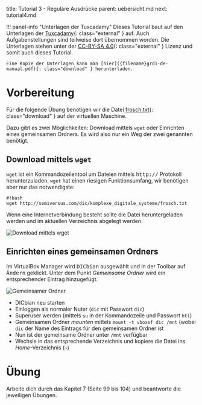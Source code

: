 title: Tutorial 3 - Reguläre Ausdrücke
parent: uebersicht.md
next: tutorial4.md

!!! panel-info "Unterlagen der Tuxcadamy"
    Dieses Tutorial baut auf den Unterlagen der [Tuxcadamy](https://www.tuxcademy.org/){: class="external" } auf. Auch Aufgabenstellungen
    sind teilweise dort übernommen worden. Die Unterlagen stehen unter der [CC-BY-SA 4.0](http://creativecommons.org/licenses/by-sa/4.0/){: class="external" }
    Lizenz und somit auch dieses Tutorial.

    Eine Kopie der Unterlagen kann man [hier]({filename}grd1-de-manual.pdf){: class="download" } herunterladen.

# Vorbereitung

Für die folgende Übung benötigen wir die Datei [frosch.txt]({filename}frosch.txt){: class="download" } auf der virtuellen Maschine.

Dazu gibt es zwei Möglichkeiten: Download mittels `wget` oder Einrichten eines gemeinsamen Ordners. Es wird also nur
ein Weg der zwei genannten benötigt.

## Download mittels `wget`
`wget` ist ein Kommandozeilentool um Dateien mittels <tt>http://</tt> Protokoll herunterzuladen. `wget` hat einen riesigen
Funktionsumfang, wir benötigen aber nur das notwendigste:

    #!bash
    wget http://semiversus.com/dic/komplexe_digitale_systeme/frosch.txt

Wenn eine Internetverbindung besteht sollte die Datei heruntergeladen werden und im aktuellen Verzeichnis abgelegt werden.

![Download mittels wget]({filename}tutorial_wget.png)

## Einrichten eines gemeinsamen Ordners

Im VirtualBox Manager wird <tt>DICbian</tt> ausgewählt und in der Toolbar auf <tt>Ändern</tt> geklickt. Unter dem Punkt
*Gemeinsame Ordner* wird ein entsprechender Eintrag hinzugefügt. 

![Gemeinsamer Ordner]({filename}tutorial_shared_folder.png)

* DICbian neu starten
* Einloggen als normaler Nuter (`dic` mit Passwort `dic`)
* Superuser werden (mittels `su` in der Kommandozeile und Passwort `htl`)
* Gemeinsamen Ordner *mounten* mittels `mount -t vboxsf dic /mnt` (wobei `dic` der Name des Eintrags für den gemeinsamen Ordner ist
* Nun ist der gemeinsame Ordner unter `/mnt` verfügbar
* Wechsle in das entsprechende Verzeichnis und kopiere die Datei ins *Home*-Verzeichnis (`~`)

# Übung

Arbeite dich durch das Kapitel 7 (Seite 99 bis 104) und beantworte die jeweiligen Übungen. 
